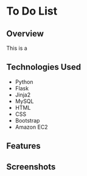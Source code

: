 # To Do List
## Overview
This is a 


## Technologies Used
* Python
* Flask
* Jinja2
* MySQL
* HTML
* CSS
* Bootstrap
* Amazon EC2

## Features


## Screenshots
